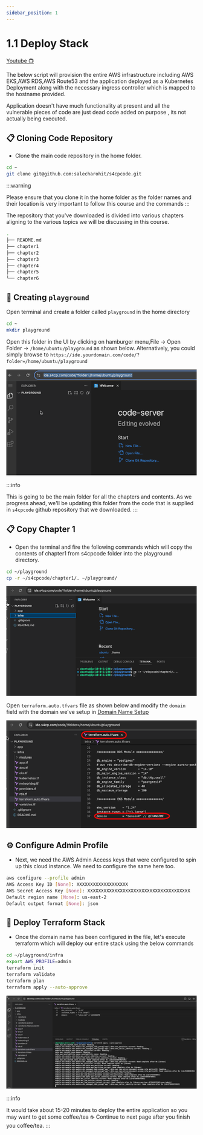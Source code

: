 ```yaml
---
sidebar_position: 1
---
```


# 1.1 Deploy Stack

[Youtube 📺](https://www.youtube.com/watch?v=Am9417a87zU&t=775s)

The below script will provision the entire AWS infrastructure including AWS EKS,AWS RDS,AWS Route53 and the application deployed as a Kubernetes Deployment along with the necessary ingress controller which is mapped to the hostname provided.

Application doesn't have much functionality at present and all the vulnerable pieces of code are just dead code added on purpose , its not actually being executed.

## 📋 Cloning Code Repository

- Clone the main code repository in the home folder. 

```bash
cd ~
git clone git@github.com:salecharohit/s4cpcode.git
```

:::warning

Please ensure that you clone it in the home folder as the folder names and their location is very important to follow this course and the commands
:::

The repository that you've downloaded is divided into various chapters aligning to the various topics we will be discussing in this course. 

```bash
.
├── README.md
├── chapter1
├── chapter2
├── chapter3
├── chapter4
├── chapter5
└── chapter6
```

## 📁 Creating `playground` 

Open terminal and create a folder called `playground` in the home directory

```bash
cd ~
mkdir playground
```

Open this folder in the UI by clicking on hamburger menu,File -> Open Folder -> `/home/ubuntu/playground` as shown below. Alternatively, you could simply browse to `https://ide.yourdomain.com/code/?folder=/home/ubuntu/playground`

![](img/playground.png)

:::info

This is going to be the main folder for all the chapters and contents. As we progress ahead, we'll be updating this folder from the code that is supplied in `s4cpcode` github repository that we downloaded.
:::

## 📋 Copy Chapter 1

- Open the terminal and fire the following commands which will copy the contents of chapter1 from s4cpcode folder into the playground directory.

```bash
cd ~/playground
cp -r ~/s4cpcode/chapter1/. ~/playground/
```

![](img/copy_chapter1.png)

Open `terraform.auto.tfvars` file as shown below and modify the `domain` field with the domain we've setup in [Domain Name Setup](/docs/chapter0-the-setup/domain-setup.md#)

![](img/modify_terraform.png)

## ⚙️ Configure Admin Profile

- Next, we need the AWS Admin Access keys that were configured to spin up this cloud instance. We need to configure the same here too.

```bash
aws configure --profile admin
AWS Access Key ID [None]: XXXXXXXXXXXXXXXXXXX
AWS Secret Access Key [None]: XXXXXXXXXXXXXXXXXXXXXXXXXXXXXXXXXXXXXX
Default region name [None]: us-east-2
Default output format [None]: json
```

## 🚀 Deploy Terraform Stack

- Once the domain name has been configured in the file, let's execute terraform which will deploy our entire stack using the below commands

```bash
cd ~/playground/infra
export AWS_PROFILE=admin
terraform init
terraform validate
terraform plan
terraform apply --auto-approve
```

![](img/terraform_apply.png)

:::info

It would take about 15-20 minutes to deploy the entire application so you may want to get some coffee/tea ☕ 
Continue to next page after you finish you coffee/tea.
:::

